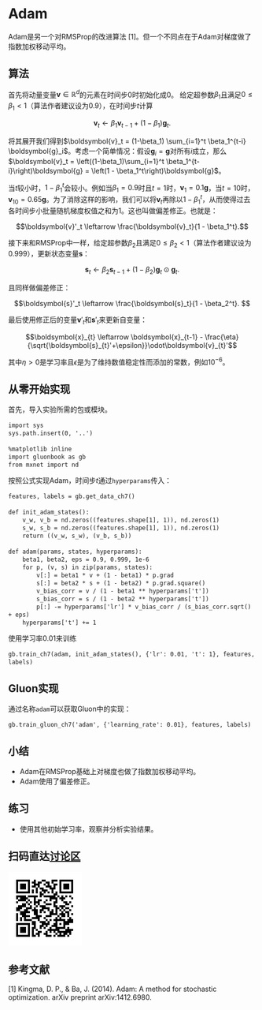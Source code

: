 # Adam

Adam是另一个对RMSProp的改进算法 [1]。但一个不同点在于Adam对梯度做了指数加权移动平均。

## 算法

首先将动量变量$\boldsymbol{v}\in\mathbb{R}^d$的元素在时间步0时初始化成0。
给定超参数$\beta_1$且满足$0 \leq \beta_1 < 1$（算法作者建议设为0.9），在时间步$t$计算

$$\boldsymbol{v}_t \leftarrow \beta_1 \boldsymbol{v}_{t-1} + (1 - \beta_1) \boldsymbol{g}_t. $$

将其展开我们得到$\boldsymbol{v}_t =  (1-\beta_1) \sum_{i=1}^t \beta_1^{t-i} \boldsymbol{g}_i$。考虑一个简单情况：假设$\boldsymbol{g}_i=\boldsymbol{g}$对所有$i$成立，那么$\boldsymbol{v}_t = \left((1-\beta_1)\sum_{i=1}^t \beta_1^{t-i}\right)\boldsymbol{g} = \left(1 - \beta_1^t\right)\boldsymbol{g}$。

当$t$较小时，$1 - \beta_1^t$会较小。例如当$\beta_1 = 0.9$时且$t=1$时，$\boldsymbol{v}_1 = 0.1\boldsymbol{g}$，当$t=10$时，$\boldsymbol{v}_{10} = 0.65\boldsymbol{g}$。为了消除这样的影响，我们可以将$\boldsymbol{v}_t$再除以$1 - \beta_1^t$，从而使得过去各时间步小批量随机梯度权值之和为1。这也叫做偏差修正。也就是：

$$\boldsymbol{v}'_t \leftarrow \frac{\boldsymbol{v}_t}{1 - \beta_1^t}.$$

接下来和RMSProp中一样，给定超参数$\beta_2$且满足$0 \leq \beta_2 < 1$（算法作者建议设为0.999），更新状态变量$\boldsymbol{s}$：

$$\boldsymbol{s}_t \leftarrow \beta_2 \boldsymbol{s}_{t-1} + (1 - \beta_2) \boldsymbol{g}_t \odot \boldsymbol{g}_t. $$

且同样做偏差修正：

$$\boldsymbol{s}'_t \leftarrow \frac{\boldsymbol{s}_t}{1 - \beta_2^t}. $$

最后使用修正后的变量$\boldsymbol{v}'_t$和$\boldsymbol{s}'_t$来更新自变量：

$$\boldsymbol{x}_{t} \leftarrow \boldsymbol{x}_{t-1} - \frac{\eta}{\sqrt{\boldsymbol{s}_{t}'+\epsilon}}\odot\boldsymbol{v}_{t}'$$

其中$\eta>0$是学习率且$\epsilon$是为了维持数值稳定性而添加的常数，例如$10^{-6}$。

## 从零开始实现

首先，导入实验所需的包或模块。

```{.python .input  n=1}
import sys
sys.path.insert(0, '..')

%matplotlib inline
import gluonbook as gb
from mxnet import nd
```

按照公式实现Adam，时间步$t$通过`hyperparams`传入：

```{.python .input  n=2}
features, labels = gb.get_data_ch7()

def init_adam_states():
    v_w, v_b = nd.zeros((features.shape[1], 1)), nd.zeros(1)
    s_w, s_b = nd.zeros((features.shape[1], 1)), nd.zeros(1)
    return ((v_w, s_w), (v_b, s_b))

def adam(params, states, hyperparams):
    beta1, beta2, eps = 0.9, 0.999, 1e-6
    for p, (v, s) in zip(params, states):
        v[:] = beta1 * v + (1 - beta1) * p.grad
        s[:] = beta2 * s + (1 - beta2) * p.grad.square()
        v_bias_corr = v / (1 - beta1 ** hyperparams['t'])
        s_bias_corr = s / (1 - beta2 ** hyperparams['t'])    
        p[:] -= hyperparams['lr'] * v_bias_corr / (s_bias_corr.sqrt() + eps)
    hyperparams['t'] += 1
```

使用学习率$0.01$来训练

```{.python .input  n=5}
gb.train_ch7(adam, init_adam_states(), {'lr': 0.01, 't': 1}, features, labels)
```

## Gluon实现

通过名称`adam`可以获取Gluon中的实现：

```{.python .input  n=11}
gb.train_gluon_ch7('adam', {'learning_rate': 0.01}, features, labels)
```

## 小结

* Adam在RMSProp基础上对梯度也做了指数加权移动平均。
* Adam使用了偏差修正。

## 练习

* 使用其他初始学习率，观察并分析实验结果。


## 扫码直达[讨论区](https://discuss.gluon.ai/t/topic/2279)


![](../img/qr_adam.svg)

## 参考文献

[1] Kingma, D. P., & Ba, J. (2014). Adam: A method for stochastic optimization. arXiv preprint arXiv:1412.6980.
